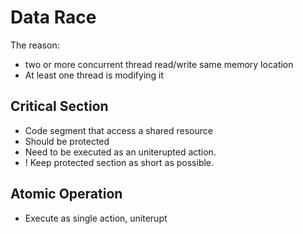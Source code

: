 # Data Race
The reason:
- two or more concurrent thread read/write same memory location
- At least one thread is modifying it


## Critical Section
- Code segment that access a shared resource
- Should be protected
- Need to be executed as an uniterupted action.
- ! Keep protected section as short as possible.

## Atomic Operation
- Execute as single action, uniterupt
